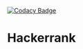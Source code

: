 [![Codacy Badge](https://api.codacy.com/project/badge/Grade/f9e0d7633fa8498eb223b83079750606)](https://www.codacy.com/manual/VGeorgee/Hackerrank?utm_source=github.com&amp;utm_medium=referral&amp;utm_content=VGeorgee/Hackerrank&amp;utm_campaign=Badge_Grade)

# Hackerrank
